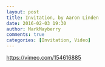 ```yaml
---
layout: post
title: Invitation, by Aaron Linden
date: 2016-02-03 19:30
author: MarkMayberry
comments: true
categories: [Invitation, Video]
---
```

https://vimeo.com/154616885

